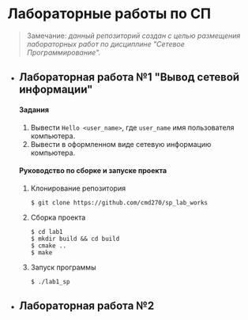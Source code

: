 # Лабораторные работы по СП
 > Замечание: *данный репозиторий создан с целью  размещения лабораторных работ по дисциплине "Сетевое Программирование".*
+ ## Лабораторная работа №1 "Вывод сетевой информации"
	#### **Задания**
	1. Вывести `Hello <user_name>`, где `user_name` имя пользователя компьютера.
	1. Вывести в оформленном виде сетевую информацию компьютера.
	#### **Руководство по сборке и запуске проекта**
	1. Клонирование репозитория
		```
		$ git clone https://github.com/cmd270/sp_lab_works
		```
	1. Сборка проекта
		```
		$ cd lab1
		$ mkdir build && cd build
		$ cmake ..
		$ make 
		```
	1. Запуск программы
		```
		$ ./lab1_sp
		```
+  ## Лабораторная работа №2
